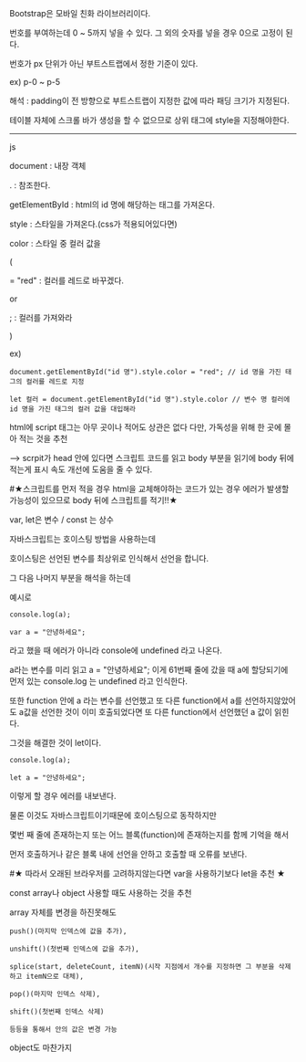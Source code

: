 Bootstrap은 모바일 친화 라이브러리이다.

번호를 부여하는데 0 ~ 5까지 넣을 수 있다. 그 외의 숫자를 넣을 경우 0으로 고정이 된다.

번호가 px 단위가 아닌 부트스트랩에서 정한 기준이 있다.

ex) p-0 ~ p-5
 
해석 : padding이 전 방향으로 부트스트랩이 지정한 값에 따라 패딩 크기가 지정된다.

테이블 자체에 스크롤 바가 생성을 할 수 없으므로 상위 태그에 style을 지정해야한다.

---------------------------------------------------------------------------------

js

document : 내장 객체

. : 참조한다.

getElementById : html의 id 명에 해당하는 태그를 가져온다.

style : 스타일을 가져온다.(css가 적용되어있다면)

color : 스타일 중 컬러 값을

(

= "red" : 컬러를 레드로 바꾸겠다.

or

; : 컬러를 가져와라

)

ex) 
```
document.getElementById("id 명").style.color = "red"; // id 명을 가진 태그의 컬러를 레드로 지정

let 컬러 = document.getElementById("id 명").style.color // 변수 명 컬러에 id 명을 가진 태그의 컬러 값을 대입해라
```

html에 script 태그는 아무 곳이나 적어도 상관은 없다 다만, 가독성을 위해 한 곳에 몰아 적는 것을 추천

--> scrpit가 head 안에 있다면 스크립트 코드를 읽고 body 부분을 읽기에
body 뒤에 적는게 표시 속도 개선에 도움을 줄 수 있다.

#★스크립트를 먼저 적을 경우 html을 교체해야하는 코드가 있는 경우 에러가 발생할 가능성이 있으므로 body 뒤에 스크립트를 적기!!★


var, let은 변수 / const 는 상수

자바스크립트는 호이스팅 방법을 사용하는데

호이스팅은 선언된 변수를 최상위로 인식해서 선언을 합니다.

그 다음 나머지 부분을 해석을 하는데 

예시로 

```
console.log(a);

var a = "안녕하세요";
```

라고 했을 때 에러가 아니라 console에 undefined 라고 나온다.

a라는 변수를 미리 읽고 a = "안녕하세요"; 이게 61번째 줄에 갔을 때 a에 할당되기에 먼저 있는 console.log 는  undefined 라고 인식한다.

또한 function 안에 a 라는 변수를 선언했고 또 다른 function에서 a를 선언하지않았어도 a값을 선언한 것이 이미 호출되었다면 또 다른 function에서 선언했던 a 값이 읽힌다.

그것을 해결한 것이 let이다.

```
console.log(a);

let a = "안녕하세요";
```

이렇게 할 경우 에러를 내보낸다.

물론 이것도 자바스크립트이기때문에 호이스팅으로 동작하지만

몇번 째 줄에 존재하는지 또는 어느 블록(function)에 존재하는지를 함께 기억을 해서

먼저 호출하거나 같은 블록 내에 선언을 안하고 호출할 때 오류를 보낸다.

#★ 따라서 오래된 브라우저를 고려하지않는다면 var을 사용하기보다 let을 추천 ★

const array나 object 사용할 때도 사용하는 것을 추천

array 자체를 변경을 하진못해도 

    push()(마지막 인덱스에 값을 추가), 

    unshift()(첫번째 인덱스에 값을 추가), 

    splice(start, deleteCount, itemN)(시작 지점에서 개수를 지정하면 그 부분을 삭제하고 itemN으로 대체), 

    pop()(마지막 인덱스 삭제), 

    shift()(첫번째 인덱스 삭제)

    등등을 통해서 안의 값은 변경 가능

object도 마찬가지